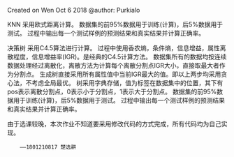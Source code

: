 Created on Wen Oct 6 2018
@author: Purkialo

KNN
采用欧式距离计算。
数据集的前95%数据用于训练(计算)，后5%数据用于测试。
过程中输出每一个测试样例的预测结果和真实结果并计算正确率。

决策树
采用C4.5算法进行计算。
过程中使用香农熵，条件熵，信息增益，属性离散程度，信息增益率(IGR)。是经典的C4.5计算方法。
数据集所有的数据均按连续数据处理经过离散化，离散方法为计算每个离散分割点IGR大小，直接取最大者作为分割点。
生成树直接采用所有属性值中当前IGR最大的值。即以上两步均采用贪心法，不考虑全局最优。
树采用字典存储，值为标签在数据集中的位置，其下有pos表示离散分割点，0表示小于分割点，1表示大于分割点。
数据集的前95%数据用于训练(计算)，后5%数据用于测试。
过程中输出每一个测试样例的预测结果和真实结果并计算正确率。


由于选课较晚，本次作业不知道要采用修改代码的方式完成，所有代码均为自己实现。
							
        ——1801210817 楚选耕